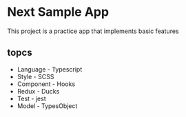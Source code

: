 # Next Sample App
This project is a practice app that implements basic features

## topcs
- Language - Typescript
- Style - SCSS
- Component - Hooks  
- Redux - Ducks
- Test - jest
- Model - TypesObject